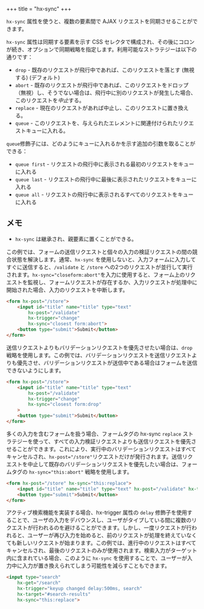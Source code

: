 +++
title = "hx-sync"
+++

`hx-sync` 属性を使うと、複数の要素間で AJAX リクエストを同期させることができます。

`hx-sync` 属性は同期する要素を示す CSS セレクタで構成され、その後にコロンが続き、オプションで同期戦略を指定します。利用可能なストラテジーは以下の通りです：

* `drop` - 既存のリクエストが飛行中であれば、このリクエストを落とす (無視する) (デフォルト)
* `abort` - 既存のリクエストが飛行中であれば、このリクエストをドロップ（無視）し、そうでない場合は、飛行中に別のリクエストが発生した場合、このリクエストを*中止*する。
* `replace` - 現在のリクエストがあれば中止し、このリクエストに置き換える。
* `queue` - このリクエストを、与えられたエレメントに関連付けられたリクエストキューに入れる。

`queue`修飾子には、どのようにキューに入れるかを示す追加の引数を取ることができる：

* `queue first` - リクエストの飛行中に表示される最初のリクエストをキューに入れる
* `queue last` - リクエストの飛行中に最後に表示されたリクエストをキューに入れる
* `queue all` - リクエストの飛行中に表示されるすべてのリクエストをキューに入れる

## メモ

* `hx-sync` は継承され、親要素に置くことができる。

この例では、フォームの送信リクエストと個々の入力の検証リクエストの間の競合状態を解決します。通常、`hx-sync` を使用しないと、入力フォームに入力してすぐに送信すると、`/validate` と `/store` への2つのリクエストが並行して実行されます。`hx-sync="closeform:abort"`を入力に使用すると、フォーム上のリクエストを監視し、フォームリクエストが存在するか、入力リクエストが処理中に開始された場合、入力のリクエストを中断します。

```html
<form hx-post="/store">
    <input id="title" name="title" type="text" 
        hx-post="/validate" 
        hx-trigger="change"
        hx-sync="closest form:abort">
    <button type="submit">Submit</button>
</form>
```

送信リクエストよりもバリデーションリクエストを優先させたい場合は、`drop` 戦略を使用します。この例では、バリデーションリクエストを送信リクエストよりも優先させ、バリデーションリクエストが送信中である場合はフォームを送信できないようにします。

```html
<form hx-post="/store">
    <input id="title" name="title" type="text" 
        hx-post="/validate" 
        hx-trigger="change"
        hx-sync="closest form:drop"
    >
    <button type="submit">Submit</button>
</form>
```

多くの入力を含むフォームを扱う場合、フォームタグの hx-sync `replace` ストラテジーを使って、すべての入力検証リクエストよりも送信リクエストを優先させることができます。これにより、実行中のバリデーションリクエストはすべてキャンセルされ、`hx-post="/store"`リクエストだけが発行されます。送信リクエストを中止して既存のバリデーションリクエストを優先したい場合は、フォームタグの `hx-sync="this:abort"` 戦略を使用します。

```html
<form hx-post="/store" hx-sync="this:replace">
    <input id="title" name="title" type="text" hx-post="/validate" hx-trigger="change" />
    <button type="submit">Submit</button>
</form>
```

アクティブ検索機能を実装する場合、hx-trigger 属性の `delay` 修飾子を使用することで、ユーザの入力をデバウンスし、ユーザがタイプしている間に複数のリクエストが行われるのを避けることができます。しかし、一度リクエストが行われると、ユーザーが再び入力を始めると、前のリクエストが処理を終えていなくても新しいリクエストが始まります。この例では、進行中のリクエストはすべてキャンセルされ、最後のリクエストのみが使用されます。検索入力がターゲット内に含まれている場合、このように `hx-sync` を使用することで、ユーザーが入力中に入力が置き換えられてしまう可能性を減らすこともできます。

```html
<input type="search" 
    hx-get="/search" 
    hx-trigger="keyup changed delay:500ms, search" 
    hx-target="#search-results"
    hx-sync="this:replace">
```
